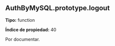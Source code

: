 ## AuthByMySQL.prototype.logout

**Tipo:** function

**Índice de propiedad:** 40

Por documentar.



